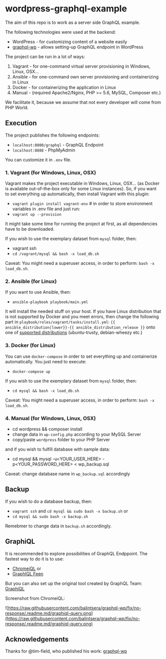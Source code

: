 # wordpress-graphql-example

The aim of this repo is to work as a server side GraphQL example.

The following technologies were used at the backend:
 - WordPress - for customizing content of a website easily
 - [graphql-wp](https://github.com/tim-field/graphql-wp) - allows setting-up GraphQL endpoint in WordPress

The project can be run in a lot of ways:
 1. Vagrant - for one-command virtual server provisioning in Windows, Linux, OSX...
 2. Ansible - for one-command own server provisioning and containerizing in Linux
 3. Docker - for containerizing the application in Linux
 4. Manual - (required Apache2/Nginx, PHP >= 5.6, MySQL, Composer etc.)

We facilitate it, because we assume that not every developer will come from PHP World.

## Execution

The project publishes the following endpoints:
 - `localhost:8000/graphql` - GraphQL Endpoint
 - `localhost:8888` - PhpMyAdmin

You can customize it in `.env` file.

### 1. Vagrant (for Windows, Linux, OSX)

Vagrant makes the project executable in Windows, Linux, OSX... (as Docker is available out-of-the-box only for some Linux instances). So, if you want to set everything up automatically, then install Vagrant with this plugin:
 - `vagrant plugin install vagrant-env` # in order to store environment variables in .env file
 and just run:
 - `vagrant up --provision`

It might take some time for running the project at first, as all dependencies have to be downloaded.

If you wish to use the exemplary dataset from `mysql` folder, then:
 - vagrant ssh
 - `cd /vagrant/mysql && bash -x load_db.sh`

Caveat: You might need a superuser access, in order to perform: `bash -x load_db.sh`.

### 2. Ansible (for Linux)

If you want to use Ansible, then:
 - `ansible-playbook playbook/main.yml`

It will install the needed stuff on your host.
If you have Linux distribution that is not supported by Docker and you meet errors, then change the following part in `playbook/roles/vagrant/tasks/install.yml`:
`{{ ansible_distribution|lower}}-{{ ansible_distribution_release }}`
onto one of [supported distributions](https://docs.docker.com/engine/installation/linux/) (ubuntu-trusty, debian-wheezy etc.)

### 3. Docker (for Linux)

You can use `docker-compose` in order to set everything up and containerize automatically. You just need to execute:
 - `docker-compose up`

If you wish to use the exemplary dataset from `mysql` folder, then:
 - `cd mysql && bash -x load_db.sh`

Caveat: You might need a superuser access, in order to perform: `bash -x load_db.sh`.

### 4. Manual (for Windows, Linux, OSX)

 - cd wordpress && composer install
 - change data in `wp-config.php` according to your MySQL Server
 - copy/paste `wordpress` folder to your PHP Server

 and if you wish to fulfill database with sample data:

 - cd mysql && mysql -u<YOUR_USER_HERE> -p<YOUR_PASSWORD_HERE> < wp_backup.sql

 Caveat: change database name in `wp_backup.sql` accordingly

## Backup

If you wish to do a database backup, then:
 - `vagrant ssh` and `cd mysql && sudo bash -x backup.sh` or
 - `cd mysql && sudo bash -x backup.sh`

Remebmer to change data in `backup.sh` accordingly.

## GraphiQL

It is recommended to explore possibilities of GraphQL Endppoint. The fastest way to do it is to use:
 - [ChromeiQL](https://chrome.google.com/webstore/detail/chromeiql/fkkiamalmpiidkljmicmjfbieiclmeij)
 or
 - [GraphIQL Feen](https://chrome.google.com/webstore/detail/graphiql-feen/mcbfdonlkfpbfdpimkjilhdneikhfklp)

But you can also set up the original tool created by GraphQL Team: [GraphiQL](https://github.com/graphql/graphiql)

Screenshot from ChromeiQL:

![https://raw.githubusercontent.com/balintsera/graphql-wp/fix/no-response/.readme.md/graphiql-query.png](https://raw.githubusercontent.com/balintsera/graphql-wp/fix/no-response/.readme.md/graphiql-query.png)

## Acknowledgements
Thanks for @tim-field, who published his work: [graphql-wp](https://github.com/tim-field/graphql-wp)
